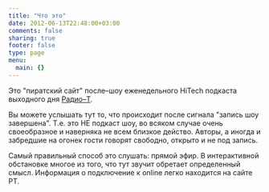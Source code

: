 ```yaml
---
title: "Что это"
date: 2012-06-13T22:48:00+03:00
comments: false
sharing: true
footer: false
type: page
menu:
  main: {}
---
```


Это "пиратский сайт" после–шоу еженедельного HiTech подкаста выходного дня [Радио–Т](http://radio-t.com).

Вы можете услышать тут то, что происходит после сигнала "запись шоу завершена". Т.е. это НЕ подкаст шоу, во всяком случае очень своеобразное и наверняка не всем близкое действо. Авторы, а иногда и забредшие на огонек гости говорят свободно, открыто и не под запись.

Самый правильный способ это слушать: прямой эфир. В интерактивной обстановке многое из того, что тут звучит обретает определенный смысл. Информация о подключение к online легко находится на сайте РТ.
